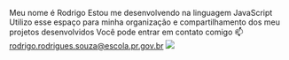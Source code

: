 Meu nome é Rodrigo
Estou me desenvolvendo na linguagem JavaScript
Utilizo esse espaço para minha organização e compartilhamento dos meu projetos desenvolvidos
Você pode entrar em contato comigo 📫
rodrigo.rodrigues.souza@escola.pr.gov.br
![](https://images.app.goo.gl/oQvavR6J4zzwJWLR9)

